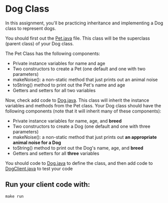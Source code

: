 # Dog Class

In this assignment, you'll be practicing inheritance and implementing a Dog class to represent dogs.

You should first out the [Pet.java](src/main/java/Pet.java) file. This class will be the superclass (parent class) of your Dog class. 

The Pet Class has the following components:
* Private instance variables for name and age
* Two constructors to create a Pet (one default and one with two parameters)
* makeNoise(): a non-static method that just prints out an animal noise
* toString() method to print out the Pet's name and age
* Getters and setters for all two variables

Now, check add code to [Dog.java](src/main/java/Dog.java). This class will inherit the instance variables and methods from the Pet class. Your Dog class should have the following components (note that it will inherit many of these components):
* Private instance variables for name, age, and **breed**
* Two constructors to create a Dog (one default and one with three parameters)
* makeNoise(): a non-static method that just prints out **an appropriate animal noise for a Dog**
* toString() method to print out the Dog's name, age, and **breed**
* Getters and setters for all **three** variables

You should code to [Dog.java](src/main/java/Dog.java) to define the class, and then add code to [DogClient.java](src/main/java/DogClient.java) to test your code

## Run your client code with:
```shell script
make run
```